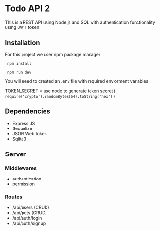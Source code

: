 # Todo API 2

This is a REST API using Node.js and SQL with authentication functionality using JWT token

## Installation
For this project we user npm package manager

```
 npm install

 npm run dev
```

You will need to created an .env file with required enviorment variables

TOKEN_SECRET = use node to generate token secret (
    ```
        require('crypto').randomBytes(64).toString('hex')
    ```
)
## Dependencies
* Express JS
* Sequelize
* JSON Web token
* Sqlite3

## Server 

### Middlewares

* authentication
* permission

### Routes

* /api/users (CRUD)
* /api/pets (CRUD)
* /api/auth/login
* /api/auth/signup
